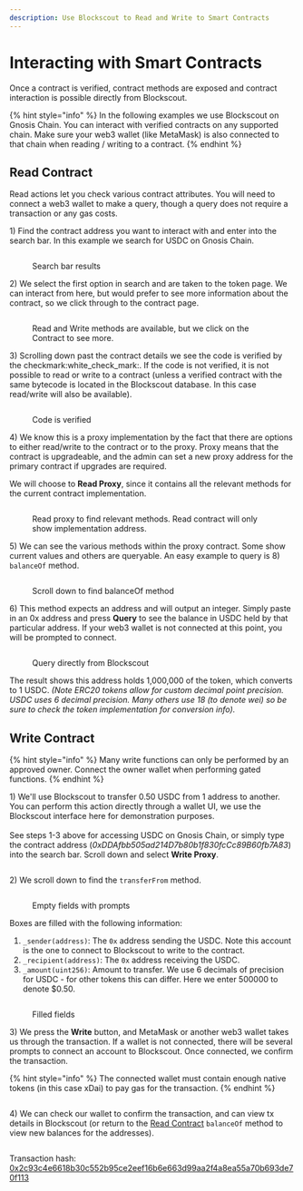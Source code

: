 ```yaml
---
description: Use Blockscout to Read and Write to Smart Contracts
---
```


# Interacting with Smart Contracts

Once a contract is verified, contract methods are exposed and contract interaction is possible directly from Blockscout.

{% hint style="info" %}
In the following examples we use Blockscout on Gnosis Chain. You can interact with verified contracts on any supported chain. Make sure your web3 wallet (like MetaMask) is also connected to that chain when reading / writing to a contract.
{% endhint %}

## Read Contract

Read actions let you check various contract attributes. You will need to connect a web3 wallet to make a query, though a query does not require a transaction or any gas costs.

1\) Find the contract address you want to interact with and enter into the search bar. In this example we search for USDC on Gnosis Chain.

<figure><img src="../.gitbook/assets/USDC-1.png" alt=""><figcaption><p>Search bar results</p></figcaption></figure>

2\) We select the first option in search and are taken to the token page. We can interact from here, but would prefer to see more information about the contract, so we click through to the contract page.

<figure><img src="../.gitbook/assets/USDC-contract-details.png" alt=""><figcaption><p>Read and Write methods are available, but we click on the Contract to see more.</p></figcaption></figure>

3\) Scrolling down past the contract details we see the code is verified by the checkmark:white\_check\_mark:. If the code is not verified, it is not possible to read or write to a contract (unless a verified contract with the same bytecode is located in the Blockscout database. In this case read/write will also be available).

<figure><img src="../.gitbook/assets/code-verified.png" alt=""><figcaption><p>Code is verified</p></figcaption></figure>

4\) We know this is a proxy implementation by the fact that there are options to either read/write to the contract or to the proxy. Proxy means that the contract is upgradeable, and the admin can set a new proxy address for the primary contract if upgrades are required.&#x20;

We will choose to **Read Proxy**, since it contains all the relevant methods for the current contract implementation.

<figure><img src="../.gitbook/assets/read-proxy.png" alt=""><figcaption><p>Read proxy to find relevant methods. Read contract will only show implementation address.</p></figcaption></figure>

5\) We can see the various methods within the proxy contract. Some show current values and others are queryable. An easy example to query is 8) `balanceOf` method.&#x20;

<figure><img src="../.gitbook/assets/balanceOf-1.png" alt=""><figcaption><p>Scroll down to find balanceOf method</p></figcaption></figure>

6\) This method expects an address and will output an integer. Simply paste in an 0x address and press **Query** to see the balance in USDC held by that particular address. If your web3 wallet is not connected at this point, you will be prompted to connect.

<figure><img src="../.gitbook/assets/query-balance.png" alt=""><figcaption><p>Query directly from Blockscout</p></figcaption></figure>

The result shows this address holds 1,000,000 of the token, which converts to 1 USDC. _(Note ERC20 tokens allow for custom decimal point precision. USDC uses 6 decimal precision. Many others use 18 (to denote wei) so be sure to check the token implementation for conversion info)._

## Write Contract

{% hint style="info" %}
Many write functions can only be performed by an approved owner. Connect the owner wallet when performing gated functions.&#x20;
{% endhint %}

1\) We'll use Blockscout to transfer 0.50 USDC from 1 address to another. You can perform this action directly through a wallet UI, we use the Blockscout interface here for demonstration purposes. \
\
See steps 1-3 above for accessing USDC on Gnosis Chain, or simply type the contract address (_0xDDAfbb505ad214D7b80b1f830fcCc89B60fb7A83_) into the search bar. Scroll down and select **Write Proxy**.

<figure><img src="../.gitbook/assets/write-proxy-1.png" alt=""><figcaption></figcaption></figure>

2\) We scroll down to find the `transferFrom` method.

<figure><img src="../.gitbook/assets/transfer-b4.png" alt=""><figcaption><p>Empty fields with prompts</p></figcaption></figure>

Boxes are filled with the following information:

1. `_sender(address)`: The `0x` address sending the USDC. Note this account is the one to connect to Blockscout to write to the contract.
2. `_recipient(address)`: The `0x` address receiving the USDC.
3. `_amount(uint256)`: Amount to transfer. We use 6 decimals of precision for USDC - for other tokens this can differ. Here we enter 500000 to denote $0.50.

<figure><img src="../.gitbook/assets/transfer-after.png" alt=""><figcaption><p>Filled fields</p></figcaption></figure>

3\) We press the **Write** button, and MetaMask or another web3 wallet takes us through the transaction. If a wallet is not connected, there will be several prompts to connect an account to Blockscout. Once connected, we confirm the transaction.&#x20;

{% hint style="info" %}
The connected wallet must contain enough native tokens (in this case xDai) to pay gas for the transaction.
{% endhint %}

<figure><img src="../.gitbook/assets/confirm-transactions.png" alt=""><figcaption></figcaption></figure>

4\) We can check our wallet to confirm the transaction, and can view tx details in Blockscout (or return to the [Read Contract](interacting-with-smart-contracts.md#read-contract) `balanceOf` method to view new balances for the addresses).

<figure><img src="../.gitbook/assets/meta-2 (1).png" alt=""><figcaption></figcaption></figure>

Transaction hash: [0x2c93c4e6618b30c552b95ce2eef16b6e663d99aa2f4a8ea55a70b693de70f113](https://gnosis.blockscout.com/tx/0x2c93c4e6618b30c552b95ce2eef16b6e663d99aa2f4a8ea55a70b693de70f113)

<figure><img src="../.gitbook/assets/tx-details.png" alt=""><figcaption></figcaption></figure>






